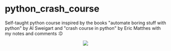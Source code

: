 # python_crash_course
Self-taught python course inspired by the books "automate boring stuff with python" by Al Sweigart and "crash course in python" by Eric Matthes with my notes and comments :D
<p align="center">
  <a href="https://skillicons.dev">
    <img src="https://skillicons.dev/icons?i=py" />
  </a>
</p>
